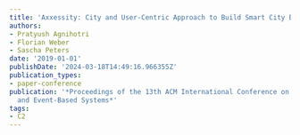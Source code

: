 ```yaml
---
title: 'Axxessity: City and User-Centric Approach to Build Smart City Bonn'
authors:
- Pratyush Agnihotri
- Florian Weber
- Sascha Peters
date: '2019-01-01'
publishDate: '2024-03-18T14:49:16.966355Z'
publication_types:
- paper-conference
publication: '*Proceedings of the 13th ACM International Conference on Distributed
  and Event-Based Systems*'
tags:
- C2
---
```

